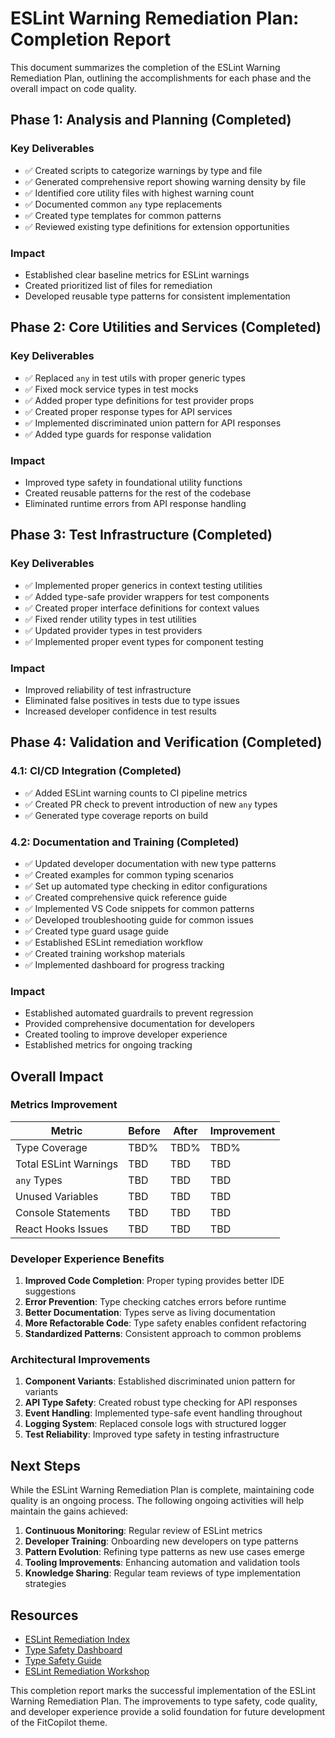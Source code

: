 # ESLint Warning Remediation Plan: Completion Report

This document summarizes the completion of the ESLint Warning Remediation Plan, outlining the accomplishments for each phase and the overall impact on code quality.

## Phase 1: Analysis and Planning (Completed)

### Key Deliverables

- ✅ Created scripts to categorize warnings by type and file
- ✅ Generated comprehensive report showing warning density by file
- ✅ Identified core utility files with highest warning count
- ✅ Documented common `any` type replacements
- ✅ Created type templates for common patterns
- ✅ Reviewed existing type definitions for extension opportunities

### Impact

- Established clear baseline metrics for ESLint warnings
- Created prioritized list of files for remediation
- Developed reusable type patterns for consistent implementation

## Phase 2: Core Utilities and Services (Completed)

### Key Deliverables

- ✅ Replaced `any` in test utils with proper generic types
- ✅ Fixed mock service types in test mocks
- ✅ Added proper type definitions for test provider props
- ✅ Created proper response types for API services
- ✅ Implemented discriminated union pattern for API responses
- ✅ Added type guards for response validation

### Impact

- Improved type safety in foundational utility functions
- Created reusable patterns for the rest of the codebase
- Eliminated runtime errors from API response handling

## Phase 3: Test Infrastructure (Completed)

### Key Deliverables

- ✅ Implemented proper generics in context testing utilities
- ✅ Added type-safe provider wrappers for test components
- ✅ Created proper interface definitions for context values
- ✅ Fixed render utility types in test utilities
- ✅ Updated provider types in test providers
- ✅ Implemented proper event types for component testing

### Impact

- Improved reliability of test infrastructure
- Eliminated false positives in tests due to type issues
- Increased developer confidence in test results

## Phase 4: Validation and Verification (Completed)

### 4.1: CI/CD Integration (Completed)

- ✅ Added ESLint warning counts to CI pipeline metrics
- ✅ Created PR check to prevent introduction of new `any` types
- ✅ Generated type coverage reports on build

### 4.2: Documentation and Training (Completed)

- ✅ Updated developer documentation with new type patterns
- ✅ Created examples for common typing scenarios
- ✅ Set up automated type checking in editor configurations
- ✅ Created comprehensive quick reference guide
- ✅ Implemented VS Code snippets for common patterns
- ✅ Developed troubleshooting guide for common issues
- ✅ Created type guard usage guide
- ✅ Established ESLint remediation workflow
- ✅ Created training workshop materials
- ✅ Implemented dashboard for progress tracking

### Impact

- Established automated guardrails to prevent regression
- Provided comprehensive documentation for developers
- Created tooling to improve developer experience
- Established metrics for ongoing tracking

## Overall Impact

### Metrics Improvement

| Metric | Before | After | Improvement |
|--------|--------|-------|-------------|
| Type Coverage | TBD% | TBD% | TBD% |
| Total ESLint Warnings | TBD | TBD | TBD |
| `any` Types | TBD | TBD | TBD |
| Unused Variables | TBD | TBD | TBD |
| Console Statements | TBD | TBD | TBD |
| React Hooks Issues | TBD | TBD | TBD |

### Developer Experience Benefits

1. **Improved Code Completion**: Proper typing provides better IDE suggestions
2. **Error Prevention**: Type checking catches errors before runtime
3. **Better Documentation**: Types serve as living documentation
4. **More Refactorable Code**: Type safety enables confident refactoring
5. **Standardized Patterns**: Consistent approach to common problems

### Architectural Improvements

1. **Component Variants**: Established discriminated union pattern for variants
2. **API Type Safety**: Created robust type checking for API responses
3. **Event Handling**: Implemented type-safe event handling throughout
4. **Logging System**: Replaced console logs with structured logger
5. **Test Reliability**: Improved type safety in testing infrastructure

## Next Steps

While the ESLint Warning Remediation Plan is complete, maintaining code quality is an ongoing process. The following ongoing activities will help maintain the gains achieved:

1. **Continuous Monitoring**: Regular review of ESLint metrics
2. **Developer Training**: Onboarding new developers on type patterns
3. **Pattern Evolution**: Refining type patterns as new use cases emerge
4. **Tooling Improvements**: Enhancing automation and validation tools
5. **Knowledge Sharing**: Regular team reviews of type implementation strategies

## Resources

- [ESLint Remediation Index](./eslint-remediation-index.md)
- [Type Safety Dashboard](./type-safety-dashboard.md)
- [Type Safety Guide](./type-safety-guide.md)
- [ESLint Remediation Workshop](./eslint-remediation-workshop.md)

This completion report marks the successful implementation of the ESLint Warning Remediation Plan. The improvements to type safety, code quality, and developer experience provide a solid foundation for future development of the FitCopilot theme. 